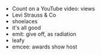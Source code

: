 * Count on a YouTube video: views
* Levi Strauss & Co
* shoelaces
* it's all good
* emit: give off, as radiation
* leafy
* emcee: awards show host
